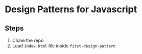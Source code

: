 # Design Patterns for Javascript

## Steps

1. Clone the repo
2. Load `index.html` file inside `first-design-pattern`